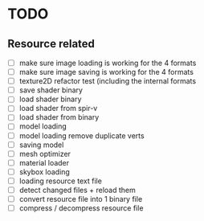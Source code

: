 # TODO

## Resource related
- [ ] make sure image loading is working for the 4 formats
- [ ] make sure image saving is working for the 4 formats
- [ ] texture2D refactor test (including the internal formats
- [ ] save shader binary
- [ ] load shader binary
- [ ] load shader from spir-v
- [ ] load shader from binary
- [ ] model loading
- [ ] model loading remove duplicate verts
- [ ] saving model
- [ ] mesh optimizer
- [ ] material loader
- [ ] skybox loading
- [ ] loading resource text file
- [ ] detect changed files + reload them
- [ ] convert resource file into 1 binary file
- [ ] compress / decompress resource file
